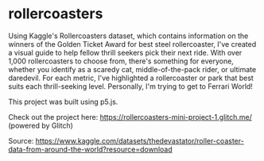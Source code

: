 # rollercoasters

Using Kaggle's Rollercoasters dataset, which contains information on the winners of the Golden Ticket Award for best steel rollercoaster, I've created a visual guide to help fellow thrill seekers pick their next ride. With over 1,000 rollercoasters to choose from, there's something for everyone, whether you identify as a scaredy cat, middle-of-the-pack rider, or ultimate daredevil. For each metric, I've highlighted a rollercoaster or park that best suits each thrill-seeking level. Personally, I'm trying to get to Ferrari World!

This project was built using p5.js.

Check out the project here: https://rollercoasters-mini-project-1.glitch.me/ (powered by Glitch)

Source:
https://www.kaggle.com/datasets/thedevastator/roller-coaster-data-from-around-the-world?resource=download

